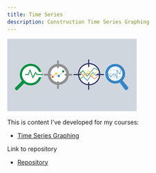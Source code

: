 ```yaml
---
title: Time Series
description: Construction Time Series Graphing
---
```


![My picture](/timeseries/timeseries.png)

This is content I've developed for my courses:

- [Time Series Graphing](/timeseries/index.md)

Link to repository
- [Repository](https://github.com/yhuang25/CTBA)
